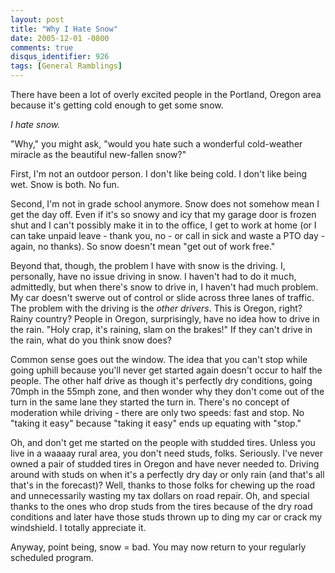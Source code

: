 ```yaml
---
layout: post
title: "Why I Hate Snow"
date: 2005-12-01 -0800
comments: true
disqus_identifier: 926
tags: [General Ramblings]
---
```

There have been a lot of overly excited people in the Portland, Oregon
area because it's getting cold enough to get some snow.

 *I hate snow.*

 "Why," you might ask, "would you hate such a wonderful cold-weather
miracle as the beautiful new-fallen snow?"

 First, I'm not an outdoor person. I don't like being cold. I don't like
being wet. Snow is both. No fun.

 Second, I'm not in grade school anymore. Snow does not somehow mean I
get the day off. Even if it's so snowy and icy that my garage door is
frozen shut and I can't possibly make it in to the office, I get to work
at home (or I can take unpaid leave - thank you, no - or call in sick
and waste a PTO day - again, no thanks). So snow doesn't mean "get out
of work free."

 Beyond that, though, the problem I have with snow is the driving. I,
personally, have no issue driving in snow. I haven't had to do it much,
admittedly, but when there's snow to drive in, I haven't had much
problem. My car doesn't swerve out of control or slide across three
lanes of traffic. The problem with the driving is the *other drivers*.
This is Oregon, right? Rainy country? People in Oregon, surprisingly,
have no idea how to drive in the rain. "Holy crap, it's raining, slam on
the brakes!" If they can't drive in the rain, what do you think snow
does?

 Common sense goes out the window. The idea that you can't stop while
going uphill because you'll never get started again doesn't occur to
half the people. The other half drive as though it's perfectly dry
conditions, going 70mph in the 55mph zone, and then wonder why they
don't come out of the turn in the same lane they started the turn in.
There's no concept of moderation while driving - there are only two
speeds: fast and stop. No "taking it easy" because "taking it easy" ends
up equating with "stop."

 Oh, and don't get me started on the people with studded tires. Unless
you live in a waaaay rural area, you don't need studs, folks. Seriously.
I've never owned a pair of studded tires in Oregon and have never needed
to. Driving around with studs on when it's a perfectly dry day or only
rain (and that's all that's in the forecast)? Well, thanks to those
folks for chewing up the road and unnecessarily wasting my tax dollars
on road repair. Oh, and special thanks to the ones who drop studs from
the tires because of the dry road conditions and later have those studs
thrown up to ding my car or crack my windshield. I totally appreciate
it.

 Anyway, point being, snow = bad. You may now return to your regularly
scheduled program.
